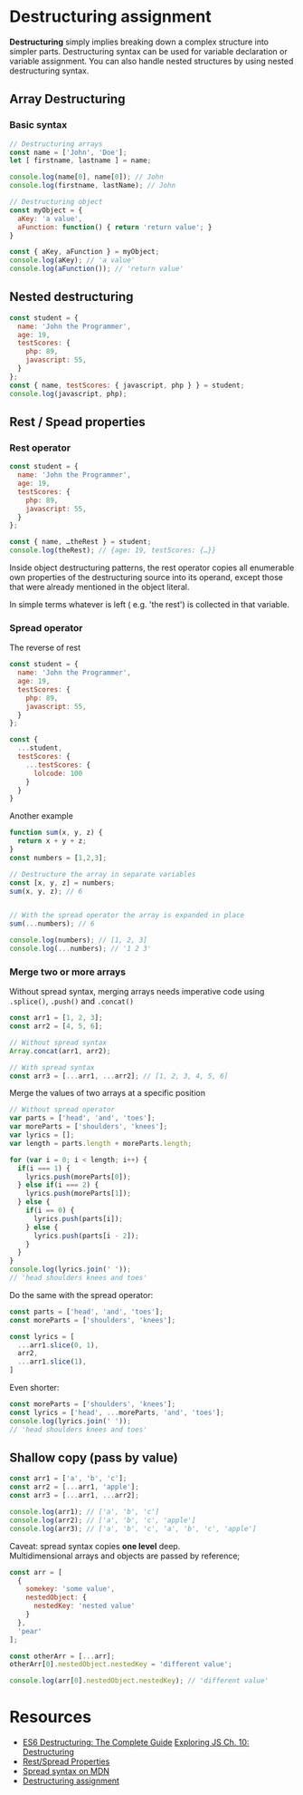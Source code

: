 # Destructuring assignment
**Destructuring** simply implies breaking down a complex structure into simpler parts. Destructuring syntax can be used for variable declaration or variable assignment. You can also handle nested structures by using nested destructuring syntax.

## Array Destructuring
### Basic syntax
```js
// Destructuring arrays
const name = ['John', 'Doe'];
let [ firstname, lastname ] = name;

console.log(name[0], name[0]); // John
console.log(firstname, lastName); // John
```

```js
// Destructuring object
const myObject = {
  aKey: 'a value',
  aFunction: function() { return 'return value'; }
}

const { aKey, aFunction } = myObject;
console.log(aKey); // 'a value'
console.log(aFunction()); // 'return value'
```

## Nested destructuring
```js
const student = {
  name: 'John the Programmer',
  age: 19,
  testScores: {
    php: 89,
    javascript: 55,
  }
};
const { name, testScores: { javascript, php } } = student;
console.log(javascript, php);
```

## Rest / Spead properties
### Rest operator
```js
const student = {
  name: 'John the Programmer',
  age: 19,
  testScores: {
    php: 89,
    javascript: 55,
  }
};

const { name, …theRest } = student;
console.log(theRest); // {age: 19, testScores: {…}}
```


Inside object destructuring patterns, the rest operator copies all enumerable own properties of the destructuring source into its operand,
except those that were already mentioned in the object literal.

In simple terms whatever is left ( e.g. 'the rest') is collected in that variable.


### Spread operator
The reverse of rest
```js
const student = {
  name: 'John the Programmer',
  age: 19,
  testScores: {
    php: 89,
    javascript: 55,
  }
};

const {
  ...student,
  testScores: {
    ...testScores: {
      lolcode: 100
    }
  }
}
```

Another example
```js
function sum(x, y, z) {
  return x + y + z;
}
const numbers = [1,2,3];

// Destructure the array in separate variables
const [x, y, z] = numbers;
sum(x, y, z); // 6


// With the spread operator the array is expanded in place
sum(...numbers); // 6

console.log(numbers); // [1, 2, 3]
console.log(...numbers); // '1 2 3'

```

### Merge two or more arrays
Without spread syntax, merging arrays needs imperative
code using `.splice()`, `.push()` and `.concat()`

```js
const arr1 = [1, 2, 3];
const arr2 = [4, 5, 6];

// Without spread syntax
Array.concat(arr1, arr2);

// With spread syntax
const arr3 = [...arr1, ...arr2]; // [1, 2, 3, 4, 5, 6]
```


Merge the values of two arrays at a specific position
```js
// Without spread operator
var parts = ['head', 'and', 'toes'];
var moreParts = ['shoulders', 'knees'];
var lyrics = [];
var length = parts.length + moreParts.length;

for (var i = 0; i < length; i++) {
  if(i === 1) {
    lyrics.push(moreParts[0]);
  } else if(i === 2) {
    lyrics.push(moreParts[1]);
  } else {
    if(i == 0) {
      lyrics.push(parts[i]);
    } else {
      lyrics.push(parts[i - 2]);
    }
  }
}
console.log(lyrics.join(' '));
// 'head shoulders knees and toes'
```


Do the same with the spread operator:
```js
const parts = ['head', 'and', 'toes'];
const moreParts = ['shoulders', 'knees'];

const lyrics = [
  ...arr1.slice(0, 1),
  arr2,
  ...arr1.slice(1),
]
```

Even shorter:
```js
const moreParts = ['shoulders', 'knees'];
const lyrics = ['head', ...moreParts, 'and', 'toes'];
console.log(lyrics.join(' '));
// 'head shoulders knees and toes'
```


## Shallow copy (pass by value)
```js
const arr1 = ['a', 'b', 'c'];
const arr2 = [...arr1, 'apple'];
const arr3 = [...arr1, ...arr2];

console.log(arr1); // ['a', 'b', 'c']
console.log(arr2); // ['a', 'b', 'c', 'apple']
console.log(arr3); // ['a', 'b', 'c', 'a', 'b', 'c', 'apple']
```

Caveat: spread syntax copies **one level** deep.<br>
Multidimensional arrays and objects are passed by reference;

```js
const arr = [
  {
    somekey: 'some value',
    nestedObject: {
      nestedKey: 'nested value'
    }
  },
  'pear'
];

const otherArr = [...arr];
otherArr[0].nestedObject.nestedKey = 'different value';

console.log(arr[0].nestedObject.nestedKey); // 'different value'
```


# Resources
- [ES6 Destructuring: The Complete Guide](https://codeburst.io/es6-destructuring-the-complete-guide-7f842d08b98f)
[Exploring JS Ch. 10: Destructuring](http://exploringjs.com/es6/ch_destructuring.html)
- [Rest/Spread Properties](http://2ality.com/2016/10/rest-spread-properties.html)
- [Spread syntax on MDN](https://developer.mozilla.org/en-US/docs/Web/JavaScript/Reference/Operators/Spread_syntax)
- [Destructuring assignment](https://javascript.info/destructuring-assignment)
